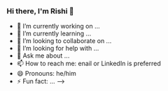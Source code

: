 ### Hi there, I'm Rishi 👋

<!--
**rishibarad/rishibarad** is a ✨ _special_ ✨ repository because its `README.md` (this file) appears on your GitHub profile.

Here are some ideas to get you started:
-->

- 🔭 I’m currently working on ...
- 🌱 I’m currently learning ...
- 👯 I’m looking to collaborate on ...
- 🤔 I’m looking for help with ...
- 💬 Ask me about ...
- 📫 How to reach me: enail or LinkedIn is preferred
- 😄 Pronouns: he/him
- ⚡ Fun fact: ...
-->
<!--
Hi there, I am Mish 👋
Website Resume Projects Twitter Linkedin Pronouns

I help early stage organizations understand and build their software or hardware products.
🔭 I’m currently working on product & software for Ulendo
😄 I'm a big fan of good Agile process, clean code and modern tech stacks
🌱 I’m currently learning more about cloud networking & GraphQL
💬 I'm currently available for consulting work - more info on my website
📫 How to reach me: email or LinkedIn is preferred
-->
